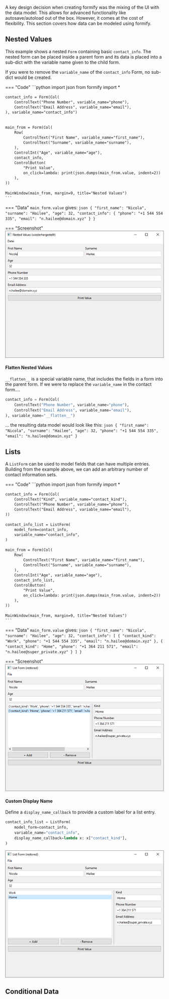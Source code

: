 A key design decision when creating formify was the mixing of the UI with the data model. 
This allows for advanced functionality like autosave/autoload out of the box. 
However, it comes at the cost of flexibility. 
This section covers how data can be modeled using formify.

## Nested Values

This example shows a nested `Form` containing basic `contact_info`. 
The nested form can be placed inside a parent form and its data is placed into a sub-dict with the variable name given to the child form.

If you were to remove the `variable_name` of the `contact_info` Form, no sub-dict would be created. 


=== "Code"
    ```python
    import json
    from formify import *
    
    contact_info = Form(Col(
        ControlText("Phone Number", variable_name="phone"),
        ControlText("Email Address", variable_name="email"),
    ), variable_name="contact_info")
    
    
    main_from = Form(Col(
        Row(
            ControlText("First Name", variable_name="first_name"),
            ControlText("Surname", variable_name="surname"),
        ),
        ControlInt("Age", variable_name="age"),
        contact_info,
        ControlButton(
            "Print Value", 
            on_click=lambda: print(json.dumps(main_from.value, indent=2))
        ),
    ))
    
    MainWindow(main_from, margin=9, title="Nested Values")
    ```


=== "Data"
    `main_form.value` gives:
    ```json
    {
      "first_name": "Nicola",
      "surname": "Hailee",
      "age": 32,
      "contact_info": {
        "phone": "+1 544 554 335",
        "email": "n.hailee@domain.xyz"
      }
    }
    ```

=== "Screenshot"
    ![](data_modelling/nested.png)


#### Flatten Nested Values

`__flatten__` is a special variable name, that includes the fields in a form into the parent form. If we were to replace the `variable_name` in the contact form.... 

```python
contact_info = Form(Col(
    ControlText("Phone Number", variable_name="phone"),
    ControlText("Email Address", variable_name="email"),
), variable_name="__flatten__")
```

... the resulting data model would look like this:
    ```json
    {
      "first_name": "Nicola",
      "surname": "Hailee",
      "age": 32,
      "phone": "+1 544 554 335",
      "email": "n.hailee@domain.xyz"
    }
    ```


## Lists 

A `ListForm` can be used to model fields that can have multiple entries. 
Building from the example above, we can add an arbitrary number of contact information sets.

=== "Code"
    ```python
    import json
    from formify import *
    
    contact_info = Form(Col(
        ControlText("Kind", variable_name="contact_kind"),
        ControlText("Phone Number", variable_name="phone"),
        ControlText("Email Address", variable_name="email"),
    ))
    
    contact_info_list = ListForm(
        model_form=contact_info,
        variable_name="contact_info",
    )
    
    main_from = Form(Col(
        Row(
            ControlText("First Name", variable_name="first_name"),
            ControlText("Surname", variable_name="surname"),
        ),
        ControlInt("Age", variable_name="age"),
        contact_info_list,
        ControlButton(
            "Print Value",
            on_click=lambda: print(json.dumps(main_from.value, indent=2))
        ),
    ))
    
    MainWindow(main_from, margin=9, title="Nested Values")
    ```


=== "Data"
    `main_form.value` gives:
    ```json
    {
      "first_name": "Nicola",
      "surname": "Hailee",
      "age": 32,
      "contact_info": [
        {
          "contact_kind": "Work",
          "phone": "+1 544 554 335",
          "email": "n.hailee@domain.xyz"
        },
        {
          "contact_kind": "Home",
          "phone": "+1 364 211 571",
          "email": "n.hailee@super_private.xyz"
        }
      ]
    }
    ```

=== "Screenshot"
    ![](data_modelling/list_form.png)


#### Custom Display Name


Define a `display_name_callback` to provide a custom label for a list entry. 

```python
contact_info_list = ListForm(
	model_form=contact_info,
	variable_name="contact_info",
	display_name_callback=lambda x: x["contact_kind"],
)
```


![](data_modelling/list_form_2.png)


## Conditional Data



